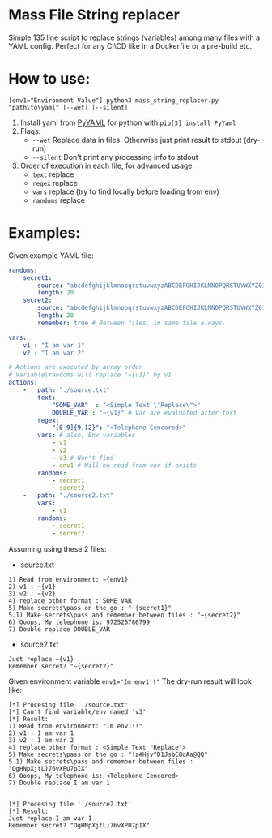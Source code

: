 # Mass File String replacer

Simple 135 line script to replace strings (variables) among many files with a YAML config. Perfect for any CI\CD like in a Dockerfile or a pre-build etc.

# How to use:
`[env1="Environment Value"] python3 mass_string_replacer.py "path\to\yaml" [--wet] [--silent]`

1. Install yaml from [PyYAML](http://pyyaml.org/wiki/PyYAMLDocumentation) for python with `pip[3] install PyYaml` 
2. Flags: 
    * `--wet` Replace data in files. Otherwise just print result to stdout (dry-run)
    * `--silent` Don't print any processing info to stdout
3. Order of execution in each file, for advanced usage:
    * `text` replace
    * `regex` replace
    * `vars` replace (try to find locally before loading from env)
    * `randoms` replace

# Examples:

Given example YAML file:

```yaml
randoms:
    secret1:
        source: "abcdefghijklmnopqrstuvwxyzABCDEFGHIJKLMNOPQRSTUVWXYZ0123456789~!@#$%^&*()"
        length: 20
    secret2:
        source: "abcdefghijklmnopqrstuvwxyzABCDEFGHIJKLMNOPQRSTUVWXYZ0123456789~!@#$%^&*()"
        length: 20
        remember: true # Between files, in same file always.

vars:
    v1 : "I am var 1"
    v2 : "I am var 2"

# Actions are executed by array order
# Variable\randoms will replace "~{v1}" by v1
actions:
    -   path: "./source.txt"
        text:
            "SOME_VAR"  : "<Simple Text \"Replace\">"
            DOUBLE_VAR : "~{v1}" # Var are evaluated after text
        regex:
            "[0-9]{9,12}": "<Telephone Cencored>"
        vars: # also, Env variables
            - v1
            - v2
            - v3 # Won't find
            - env1 # Will be read from env if exists
        randoms:
            - secret1
            - secret2
    -   path: "./source2.txt"
        vars:
            - v1
        randoms:
            - secret1
            - secret2
```

Assuming using these 2 files:

* source.txt
```
1) Read from environment: ~{env1}
2) v1 : ~{v1}
3) v2 : ~{v2}
4) replace other format : SOME_VAR
5) Make secrets\pass on the go : "~{secret1}"
5.1) Make secrets\pass and remember between files : "~{secret2}"
6) Ooops, My telephone is: 972526786799
7) Double replace DOUBLE_VAR
```

* source2.txt
```
Just replace ~{v1}
Remember secret? "~{secret2}"
```

Given environment variable `env1="Im env1!!"` The dry-run result will look like:
```
[*] Procesing file './source.txt'
[*] Can't find variable/env named 'v3'
[*] Result:
1) Read from environment: "Im env1!!"
2) v1 : I am var 1
3) v2 : I am var 2
4) replace other format : <Simple Text "Replace">
5) Make secrets\pass on the go : "!z#Hjv^D1JsbC8oAa@QQ"
5.1) Make secrets\pass and remember between files : "OgHNpXjtL)76vXPU7pIX"
6) Ooops, My telephone is: <Telephone Cencored>
7) Double replace I am var 1


[*] Procesing file './source2.txt'
[*] Result:
Just replace I am var 1
Remember secret? "OgHNpXjtL)76vXPU7pIX"
```